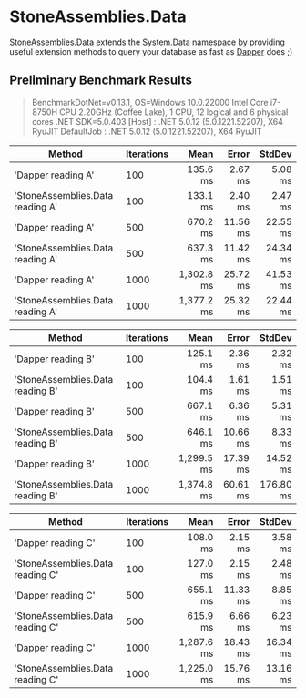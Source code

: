 # StoneAssemblies.Data
StoneAssemblies.Data extends the System.Data namespace by providing useful extension methods to query your database as fast as [Dapper](https://dapper-tutorial.net/dapper) does ;)

## Preliminary Benchmark Results

> BenchmarkDotNet=v0.13.1, OS=Windows 10.0.22000
Intel Core i7-8750H CPU 2.20GHz (Coffee Lake), 1 CPU, 12 logical and 6 physical cores
.NET SDK=5.0.403
  [Host]     : .NET 5.0.12 (5.0.1221.52207), X64 RyuJIT
  DefaultJob : .NET 5.0.12 (5.0.1221.52207), X64 RyuJIT
  
  
|                           Method | Iterations |       Mean |    Error |   StdDev |
|--------------------------------- |----------- |-----------:|---------:|---------:|
|               'Dapper reading A' |        100 |   135.6 ms |  2.67 ms |  5.08 ms |
| 'StoneAssemblies.Data reading A' |        100 |   133.1 ms |  2.40 ms |  2.47 ms |
|               'Dapper reading A' |        500 |   670.2 ms | 11.56 ms | 22.55 ms |
| 'StoneAssemblies.Data reading A' |        500 |   637.3 ms | 11.42 ms | 24.34 ms |
|               'Dapper reading A' |       1000 | 1,302.8 ms | 25.72 ms | 41.53 ms |
| 'StoneAssemblies.Data reading A' |       1000 | 1,377.2 ms | 25.32 ms | 22.44 ms |


|                           Method | Iterations |       Mean |    Error |    StdDev |
|--------------------------------- |----------- |-----------:|---------:|----------:|
|               'Dapper reading B' |        100 |   125.1 ms |  2.36 ms |   2.32 ms |
| 'StoneAssemblies.Data reading B' |        100 |   104.4 ms |  1.61 ms |   1.51 ms |
|               'Dapper reading B' |        500 |   667.1 ms |  6.36 ms |   5.31 ms |
| 'StoneAssemblies.Data reading B' |        500 |   646.1 ms | 10.66 ms |   8.33 ms |
|               'Dapper reading B' |       1000 | 1,299.5 ms | 17.39 ms |  14.52 ms |
| 'StoneAssemblies.Data reading B' |       1000 | 1,374.8 ms | 60.61 ms | 176.80 ms |


|                           Method | Iterations |       Mean |    Error |   StdDev |
|--------------------------------- |----------- |-----------:|---------:|---------:|
|               'Dapper reading C' |        100 |   108.0 ms |  2.15 ms |  3.58 ms |
| 'StoneAssemblies.Data reading C' |        100 |   127.0 ms |  2.15 ms |  2.48 ms |
|               'Dapper reading C' |        500 |   655.1 ms | 11.33 ms |  8.85 ms |
| 'StoneAssemblies.Data reading C' |        500 |   615.9 ms |  6.66 ms |  6.23 ms |
|               'Dapper reading C' |       1000 | 1,287.6 ms | 18.43 ms | 16.34 ms |
| 'StoneAssemblies.Data reading C' |       1000 | 1,225.0 ms | 15.76 ms | 13.16 ms |


 
 

